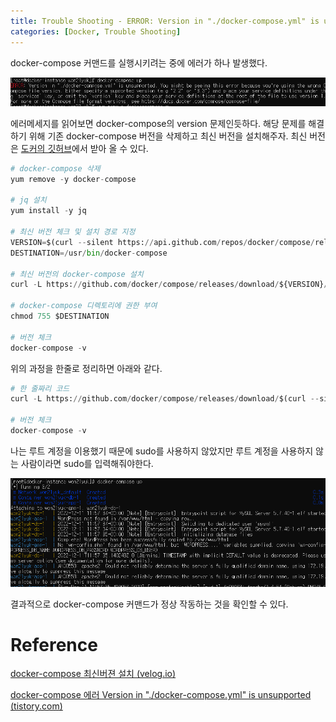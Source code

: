 ```yaml
---
title: Trouble Shooting - ERROR: Version in "./docker-compose.yml" is unsupported.
categories: [Docker, Trouble Shooting]
---
```


docker-compose 커맨드를 실행시키려는 중에 에러가 하나 발생했다.

![docker-tr1-0](/images/docker-tr1-0.png)

에러메세지를 읽어보면 docker-compose의 version 문제인듯하다. 해당 문제를 해결하기 위해 기존 docker-compose 버전을 삭제하고 최신 버전을 설치해주자. 최신 버전은 [도커의 깃허브](https://github.com/docker/compose/releases/)에서 받아 올 수 있다.

```python
# docker-compose 삭제
yum remove -y docker-compose

# jq 설치
yum install -y jq

# 최신 버전 체크 및 설치 경로 지정
VERSION=$(curl --silent https://api.github.com/repos/docker/compose/releases/latest | jq .name -r)
DESTINATION=/usr/bin/docker-compose

# 최신 버전의 docker-compose 설치
curl -L https://github.com/docker/compose/releases/download/${VERSION}/docker-compose-$(uname -s)-$(uname -m) -o $DESTINATION

# docker-compose 디렉토리에 권한 부여
chmod 755 $DESTINATION

# 버전 체크
docker-compose -v
```

위의 과정을 한줄로 정리하면 아래와 같다.

```python
# 한 줄짜리 코드
curl -L https://github.com/docker/compose/releases/download/$(curl --silent https://api.github.com/repos/docker/compose/releases/latest | jq .name -r)/docker-compose-$(uname -s)-$(uname -m) -o /usr/bin/docker-compose && chmod 755 /usr/bin/docker-compose

# 버전 체크
docker-compose -v
```

나는 루트 계정을 이용했기 때문에 sudo를 사용하지 않았지만 루트 계정을 사용하지 않는 사람이라면 sudo를 입력해줘야한다.

![docker-tr1-1](/images/docker-tr1-1.png)

결과적으로 docker-compose 커맨드가 정상 작동하는 것을 확인할 수 있다.

# Reference

[docker-compose 최신버젼 설치 (velog.io)](https://velog.io/@nohsangwoo/docker-compose-%EC%B5%9C%EC%8B%A0%EB%B2%84%EC%A0%BC-%EC%84%A4%EC%B9%98)

[docker-compose 에러 Version in "./docker-compose.yml" is unsupported (tistory.com)](https://bug41.tistory.com/116)
